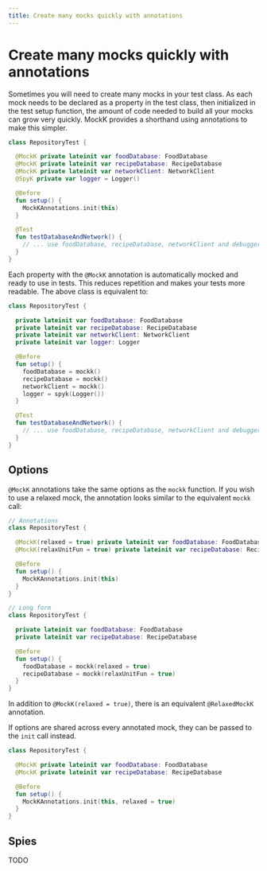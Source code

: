 ```yaml
---
title: Create many mocks quickly with annotations
---
```


# Create many mocks quickly with annotations

Sometimes you will need to create many mocks in your test class. As each mock needs to be declared as a property in the test class, then initialized in the test setup function, the amount of code needed to build all your mocks can grow very quickly. MockK provides a shorthand using annotations to make this simpler.

```kotlin
class RepositoryTest {

  @MockK private lateinit var foodDatabase: FoodDatabase
  @MockK private lateinit var recipeDatabase: RecipeDatabase
  @MockK private lateinit var networkClient: NetworkClient
  @SpyK private var logger = Logger()

  @Before
  fun setup() {
    MockKAnnotations.init(this)
  }

  @Test
  fun testDatabaseAndNetwork() {
    // ... use foodDatabase, recipeDatabase, networkClient and debugger
  }
}
```

Each property with the `@MockK` annotation is automatically mocked and ready to use in tests. This reduces repetition and makes your tests more readable. The above class is equivalent to:

```kotlin
class RepositoryTest {

  private lateinit var foodDatabase: FoodDatabase
  private lateinit var recipeDatabase: RecipeDatabase
  private lateinit var networkClient: NetworkClient
  private lateinit var logger: Logger

  @Before
  fun setup() {
    foodDatabase = mockk()
    recipeDatabase = mockk()
    networkClient = mockk()
    logger = spyk(Logger())
  }

  @Test
  fun testDatabaseAndNetwork() {
    // ... use foodDatabase, recipeDatabase, networkClient and debugger
  }
}
```

## Options

`@MockK` annotations take the same options as the `mockk` function. If you wish to use a relaxed mock, the annotation looks similar to the equivalent `mockk` call:

```kotlin
// Annotations
class RepositoryTest {

  @MockK(relaxed = true) private lateinit var foodDatabase: FoodDatabase
  @MockK(relaxUnitFun = true) private lateinit var recipeDatabase: RecipeDatabase

  @Before
  fun setup() {
    MockKAnnotations.init(this)
  }
}
```

```kotlin
// Long form
class RepositoryTest {

  private lateinit var foodDatabase: FoodDatabase
  private lateinit var recipeDatabase: RecipeDatabase

  @Before
  fun setup() {
    foodDatabase = mockk(relaxed = true)
    recipeDatabase = mockk(relaxUnitFun = true)
  }
}
```

In addition to `@MockK(relaxed = true)`, there is an equivalent `@RelaxedMockK` annotation.

If options are shared across every annotated mock, they can be passed to the `init` call instead.

```kotlin
class RepositoryTest {

  @MockK private lateinit var foodDatabase: FoodDatabase
  @MockK private lateinit var recipeDatabase: RecipeDatabase

  @Before
  fun setup() {
    MockKAnnotations.init(this, relaxed = true)
  }
}
```

## Spies

TODO
